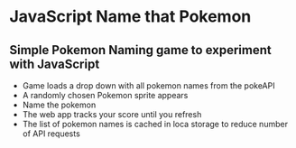 # JavaScript Name that Pokemon
## Simple Pokemon Naming game to experiment with JavaScript
  - Game loads a drop down with all pokemon names from the pokeAPI
  - A randomly chosen Pokemon sprite appears
  - Name the pokemon
  - The web app tracks your score until you refresh
  - The list of pokemon names is cached in loca storage to reduce number of API requests
